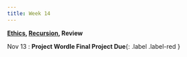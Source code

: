 ```yaml
---
title: Week 14
---
```


**[Ethics](https://docs.google.com/presentation/d/1d_pUKQjDN1c9fJR8TIlTz5neCYritfeQ63icWngPUsY/edit?usp=sharing), [Recursion](https://docs.google.com/presentation/d/1qbA8Pr4yJDhtAIfhTn9LlOEtf8QEOd-3-Kb2uKNTJyk/edit#slide=id.p), Review**

Nov 13
:  **Project Wordle Final Project Due**{: .label .label-red }
